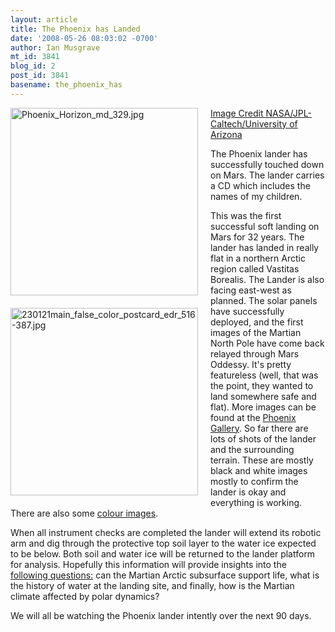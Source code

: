 ```yaml
---
layout: article
title: The Phoenix has Landed
date: '2008-05-26 08:03:02 -0700'
author: Ian Musgrave
mt_id: 3841
blog_id: 2
post_id: 3841
basename: the_phoenix_has
---
```

[<img src="/PT/uploads/2008/Phoenix_Horizon_md_329-thumb-300x300.jpg" alt="Phoenix_Horizon_md_329.jpg" width="300" height="300" style="float: left; margin: 0 20px 20px 0;" class="mt-image-left" />](/uploads/2008/Phoenix_Horizon_md_329.jpg)[Image Credit NASA/JPL-Caltech/University of Arizona](http://phoenix.lpl.arizona.edu/images.php?gID=0&amp;cID=8)

The Phoenix lander has successfully touched down on Mars. The lander carries a CD which includes the names of my children.

<img src="/PT/uploads/2008/230121main_false_color_postcard_edr_516-387.jpg" alt="230121main_false_color_postcard_edr_516-387.jpg" width="300" height="300" style="float: left; margin: 0 20px 20px 0;" class="mt-image-left" />This was the first successful soft landing on Mars for 32 years.  The lander has landed in really flat in a northern Arctic region called Vastitas Borealis. The Lander is also facing east-west as planned. The solar panels have successfully deployed, and the first images of the Martian North Pole have come back relayed through Mars Oddessy. It's pretty featureless (well, that was the point, they wanted to land somewhere safe and flat). More images can be found at the [Phoenix Gallery](http://phoenix.lpl.arizona.edu/images.php?gID=0&amp;cID=8). So far there are lots of shots of the lander and the surrounding terrain. These are mostly black and white images mostly to confirm the lander is okay and everything is working. There are also some [colour images](http://www.nasa.gov/mission_pages/phoenix/main/index.html).

When all instrument checks are completed the lander will extend its robotic arm and dig through the protective top soil layer to the water ice expected to be below. Both soil and water ice will be returned to the lander platform for analysis. Hopefully this information will provide  insights into the [following questions:](http://phoenix.lpl.arizona.edu/science03.php) can the Martian Arctic subsurface support life, what is the history of water at the landing site, and finally, how is the Martian climate affected by polar dynamics? 

We will all be watching the Phoenix lander intently over the next 90 days.
